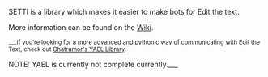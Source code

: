 SETTI is a library which makes it easier to make bots for Edit the text.

More information can be found on the [Wiki](https://github.com/Tikolu/SETTI/wiki).

<sub>___If you're looking for a more advanced and pythonic way of communicating with Edit the Text, check out [Chatrumor's YAEL Library](https://github.com/skipz36/YAEL).

NOTE: YAEL is currently not complete currently.___</sub>
